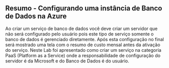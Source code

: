 ## Resumo - Configurando uma instância de Banco de Dados na Azure
Ao criar um serviço de banco de dados você deve criar um servidor que não será configurado pelo usuário pois este tipo de serviço somente o banco de dados é gerenciado diretamente. Após esta configuração no final será mostrado uma tela com o resumo de custo mensal antes da ativação do serviço.
Neste Lab foi apresentado como criar um serviço na categoria PaaS (Platform as a Service) onde a responsabilidade de configuração do servidor é da Microsoft e do Banco de Dados é do usuário. 
